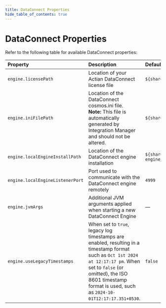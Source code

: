 ```yaml
---
title: DataConnect Properties
hide_table_of_contents: true
---
```


# DataConnect Properties

Refer to the following table for available DataConnect properties:

| Property| Description| Default |
| :--- | :--- | :--- |
| `engine.licensePath` | Location of your Actian DataConnect license file | `${sharedDataPath}/license/cosmos.slc` |
| `engine.iniFilePath` | Location of the DataConnect cosmos.ini file.<br />**Note:** This file is automatically generated by Integration Manager and should not be altered. | `${sharedDataPath}/conf/cosmos.ini` |
| `engine.localEngineInstallPath` | Location of the DataConnect engine installation | `${sharedDataPath}/di-standalone-engine/runtime/di9` |
| `engine.localEngineListenerPort` | Port used to communicate with the DataConnect engine remotely | `4999` |
| `engine.jvmArgs` | Additional JVM arguments applied when starting a new DataConnect Engine | — |
| `engine.useLegacyTimestamps` | When set to `true`, legacy log timestamps are enabled, resulting in a timestamp format such as `Oct 1st 2024 at 12:17:17 pm`. When set to `false` (or omitted), the ISO 8601 timestamp format is used, such as `2024-10-01T12:17:17.351+0530`. | `false` |


